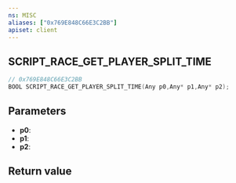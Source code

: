 ```yaml
---
ns: MISC
aliases: ["0x769E848C66E3C2BB"]
apiset: client
---
```

## SCRIPT_RACE_GET_PLAYER_SPLIT_TIME

```c
// 0x769E848C66E3C2BB
BOOL SCRIPT_RACE_GET_PLAYER_SPLIT_TIME(Any p0,Any* p1,Any* p2);
```


## Parameters
* **p0**:
* **p1**:
* **p2**:

## Return value
